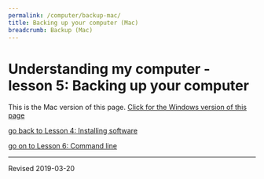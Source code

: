 ```yaml
---
permalink: /computer/backup-mac/
title: Backing up your computer (Mac)
breadcrumb: Backup (Mac)
---
```


# Understanding my computer - lesson 5: Backing up your computer

This is the Mac version of this page.  [Click for the Windows version of this page](../backup-windows/)

[go back to Lesson 4: Installing software](../connections-mac/)





[go on to Lesson 6: Command line](../command-unix/)

----
Revised 2019-03-20